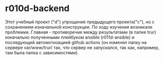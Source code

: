 # r010d-backend
Этот учебный проект ("d") упрощение предыдущего проекта("c"), но с сохранением изначальной конструкции.
По ходу изучения возникали проблемки. Главная - противоречие между результатами (в папке trur) изначально полученными плейбуком ansible (r011d-ansible) и последующей автомотизацией github actions (он изменял папку на сервере var/www/trur/ так, что сервер не запускался, так как, например, там была папка с зависимостями).

